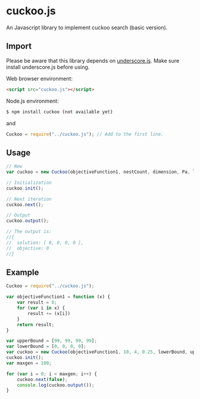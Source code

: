 # cuckoo.js

An Javascript library to implement cuckoo search (basic version).

## Import
Please be aware that this library depends on [underscore.js](https://underscorejs.org/). Make sure install underscore.js before using.

Web browser environment: 
```HTML
<script src="cuckoo.js"></script>
```

Node.js environment:
```bash
$ npm install cuckoo (not available yet)
```
and

```js
Cuckoo = require("../cuckoo.js"); // Add to the first line.
```

## Usage
```js
// New
var cuckoo = new Cuckoo(objectiveFunction1, nestCount, dimension, Pa, lowerBound, upperBound, uniqueFlag);

// Initialization
cuckoo.init();

// Next iteration
cuckoo.next();

// Output
cuckoo.output();

// The output is:
//{ 
//  solution: [ 0, 0, 0, 0 ], 
//  objective: 0 
//}
```

## Example
```js
Cuckoo = require("../cuckoo.js");

var objectiveFunction1 = function (x) {
    var result = 0;
    for (var i in x) {
        result += (x[i])
    }
    return result;
}

var upperBound = [99, 99, 99, 99];
var lowerBound = [0, 0, 0, 0];
var cuckoo = new Cuckoo(objectiveFunction1, 10, 4, 0.25, lowerBound, upperBound);
cuckoo.init();
var maxgen = 100;

for (var i = 0; i < maxgen; i++) {
    cuckoo.next(false);
    console.log(cuckoo.output());
}


```
